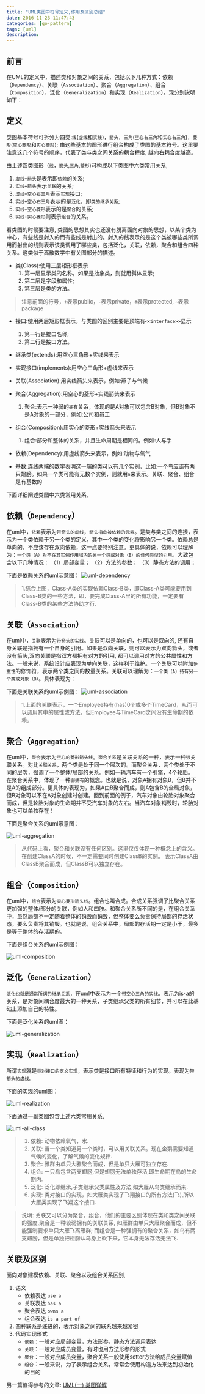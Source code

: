 ```yaml
---
title: "UML类图中符号定义,作用及区别总结" 
date: 2016-11-23 11:47:43
categories: [go-pattern]
tags: [uml]
description:
---
```


## 前言
在UML的定义中，描述类和对象之间的关系，包括以下几种方式：依赖（`Dependency`）、关联（`Association`）、聚合（`Aggregation`）、组合（`Composition`）、泛化（`Generalization`）和实现（`Realization`）。现分别说明如下：
<!--more-->

## 定义

类图基本符号可拆分为四类:`线`(`虚线`和`实线`)，`箭头`，`三角`(`空心右三角`和`实心右三角`)，`菱形`(`空心菱形`和`实心菱形`); 由这些基本的图形进行组合构成了类图的基本符号。这里要注意这几个符号的顺序，代表了类与类之间关系的耦合程度, 越向右耦合度越高。

由上述四类图形（`线`，`箭头`,`三角`,`菱形`)可构成以下类图中六类常用关系,
1. `虚线+箭头`是表示即`依赖`的关系;
2. `实线+箭头`表示`关联`的关系;
3. `虚线+空心右三角`表示`实现`接口;
4. `实线+空心右三角`表示的是`泛化`，即`类的继承关系`;
5. `实线+空心菱形`表示的是`聚合`的关系;
6. `实线+实心菱形`则表示`组合`的关系。

看类图的时候要注意, 类图的思想其实也还没有脱离面向对象的思想，以某个类为中心，有些线是射入的而有些线是射出的。射入的线表示的是这个类被哪些类所调用而射出的线则表示该类调用了哪些类，包括泛化，关联，依赖，聚合和组合四种关系。这类似于离散数学中有关图部分的描述。

- 类(Class):使用三层矩形框表示
  1. 第一层显示类的名称，如果是抽象类，则就用斜体显示;
  2. 第二层是字段和属性;
  3. 第三层是类的方法。 

> 注意前面的符号，`+`表示public，`-`表示private，`#`表示protected, `~`表示package

- 接口:使用两层矩形框表示，与类图的区别主要是顶端有`<<interface>>`显示 
  1. 第一行是接口名称; 
  2. 第二行是接口方法。 

- 继承类(extends):用空心三角形+实线来表示 

- 实现接口(implements):用空心三角形+虚线来表示 

- 关联(Association):用实线箭头来表示，例如:燕子与气候 

- 聚合(Aggregation):用空心的菱形+实线箭头来表示 
  1. 聚合:表示一种弱的`拥有`关系，体现的是A对象可以包含B对象，但B对象不是A对象的一部分，例如:公司和员工

- 组合(Composition):用实心的菱形+实线箭头来表示 
  1. 组合:部分和整体的关系，并且生命周期是相同的。例如:人与手 

- 依赖(Dependency):用虚线箭头来表示，例如:动物与氧气 

- 基数:连线两端的数字表明这一端的类可以有几个实例，比如:一个鸟应该有两只翅膀。如果一个类可能有无数个实例，则就用`n`来表示。关联、聚合、组合是有基数的

下面详细阐述类图中六类常用关系,

## 依赖（`Dependency`）

在uml中，`依赖`表示为`带箭头的虚线`，`箭头指向被依赖的元素`。是类与类之间的连接，表示为一个类依赖于另一个类的定义，其中一个类的变化将影响另一个类。依赖总是单向的，不应该存在双向依赖，这一点要特别注意。更具体的说，依赖可以理解为：`一个类（A）对不在其实例作用域内的另一个类或对象（B）的任何类型的引用`。大致包含以下几种情况：
（1）局部变量；
（2）方法的参数；
（3）静态方法的调用；

下面是依赖关系的uml示意图：
![uml-dependency](/imgs/uml_dependency.png)

> 1.综合上图，Class-A类的实现依赖Class-B类，即Class-A类可能要用到Class-B类的一些方法，即，要完成Class-A里的所有功能，一定要有Class-B类的某些方法协助才行.

## 关联（`Association`）

在uml中，`关联`表示为`带箭头的实线`。关联可以是单向的，也可以是双向的, 还有自身关联是指拥有一个自身的引用。如果是双向关联，则可以表示为双向箭头，或者没有箭头,双向关联是指双方都拥有对方的引用, 都可以调用对方的公共属性和方法。一般来说，系统设计应表现为单向关联，这样利于维护。一个关联可以附加`多重性`的修饰符，表示两个类之间的数量关系。关联可以理解为：`一个类（A）持有另一个类或对象（B）`。具体表现为：

下面是关联关系的uml示例图：
![uml-association](/imgs/uml_association.png)

> 1.上面的关联表示，一个Employee持有(has)0个或多个TimeCard，从而可以调用其中的属性或方法，但Employee与TimeCard之间没有生命期的依赖。

## 聚合（`Aggregation`）

在uml中，`聚合`表示为`空心的菱形箭头线`。`聚合关系`是关联关系的一种，表示一种`强`关联关系。对比`关联关系`，两个类是处于同一个层次的。而聚合关系，两个类处于不同的层次，强调了一个整体/局部的关系。例如一辆汽车有一个引擎，4个轮胎。在聚合关系中，体现了一种`弱拥有`的概念。也就是说，对象A拥有对象B，但B并不是A的组成部分。更具体的表现为，如果A由B聚合而成，则A包含B的全局对象，但B对象可以不在A对象创建时创建。回到前面的例子，汽车对象由轮胎对象聚合而成，但是轮胎对象的生命期并不受汽车对象的左右。当汽车对象销毁时，轮胎对象也可以单独存在！

下面是聚合关系的uml示意图：

![uml-aggregation](/imgs/uml_aggregation.png)

> 从代码上看，聚合和关联没有任何区别。这里仅仅体现一种概念上的含义。在创建ClassA的时候，不一定需要同时创建ClassB的实例。 表示ClassA由ClassB聚合而成，但ClassB可以独立存在。

## 组合（`Composition`）

在uml中，`组合`表示为`实心菱形箭头线`。组合也叫合成。合成关系强调了比聚合关系更加强的整体/部分的关联，例如人和四肢。和聚合关系所不同的是，在组合关系中，虽然局部不一定随着整体的销毁而销毁，但整体要么负责保持局部的存活状态，要么负责将其销毁。也就是说，组合关系中，局部的存活期一定是小于，最多是等于整体的存活期的。

下面是组合关系的uml示例图：

![uml-composition](/imgs/uml_composition.png) 

## 泛化（`Generalization`）

`泛化也就是通常所谓的继承关系`，在uml中表示为一个`带空心三角的实线`。表示为is-a的关系，是对象间耦合度最大的一种关系，子类继承父类的所有细节，并可以在此基础上添加自己的特性。

下面是泛化关系的uml图：

![uml-generalization](/imgs/uml_generalization.png)

## 实现（`Realization`）

所谓`实现`就是`类对接口的定义实现`，表示类是接口所有特征和行为的实现。表现为`带箭头的虚线`。

下面的实现的uml图：

![uml-realization](/imgs/uml_realization.png)

下面通过一副类图包含上述六类常用关系,

![uml-all-class](/imgs/uml_all_class.png)

> 1. 依赖: 动物依赖氧气，水.
> 2. 关联: 当一个类知道另一个类时，可以用关联关系。现在企鹅需要知道气候的变化，了解气候的变化规律. 
> 3. 聚合: 雅群由单只大雅聚合而成，但是单只大雁可独立存在. 
> 4. 组合: 一只鸟包含两支翅膀,但是翅膀无法单独存活,即生命期在鸟的生命期内.
> 5. 泛化: 泛化即继承,子类继承父类属性及方法,如大雁从鸟类继承而来.
> 6. 实现: 类对接口的实现，如大雁类实现了飞翔接口的所有方法(飞),所以大雁类实现了飞翔这个接口.


> 说明: 关联又可以分为聚合，组合，他们的主要区别体现在类和类之间关联的强度,聚合是一种较弱拥有的关联关系, 如雁群由单只大雁聚合而成，但不能强制要求单只大雁飞离雁群; 而组合是一种强拥有的聚合关系，如鸟有两支翅膀，但是单独把翅膀从鸟身上砍下来，它本身无法存活无法飞.


## 关联及区别
面向对象建模依赖、关联、聚合以及组合关系区别,
1. 语义
	- 依赖表达 `use a`
	- 关联表达 `has a`
	- 聚合表达 `owns a`
	- 组合表达 `is a part of`
2. 四种联系是递进的，表示对象之间的联系越来越紧密
3. 代码实现形式
	- `依赖`：一般对应局部变量，方法形参，静态方法调用表达
	- `关联`：一般对应成员变量，有时也用方法形参的形式
	- `聚合`：一般对应成员变量，聚合关系一般使用setter方法给成员变量赋值
	- `组合`：一般来说，为了表示组合关系，常常会使用构造方法来达到初始化的目的

另一篇值得参考的文章:  [UML(一) 类图详解](http://www.jasongj.com/uml/class_diagram/)
